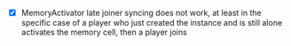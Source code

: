 
- [x] MemoryActivator late joiner syncing does not work, at least in the specific case of a player who just created the instance and is still alone activates the memory cell, then a player joins
